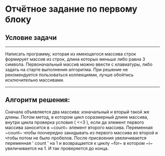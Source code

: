 # Отчётное задание по первому блоку
## Условие задачи 
____ 
Написать программу, которая из имеющегося массива строк формирует массив из строк, длина которых меньше либо равна 3 символа. Первоначальный массив можно ввести с клавиатуры, либо задать на старте выполнения алгоритма. При решение не рекомендуется пользоваться коллекциями, лучше обойтись исключительно массивами.
 _____
 ## Алгоритм решения:
Сначала объявляется два массива: изначальный и вторый такой же длины. Потом метод, в котором цикл соразмерный длине массива, внутри цикла проверка условия ( <=3 ), если да элемент первого массива заносится в ~count~ элемент второго массива. Переменная ~count~ чтобы поочередно закидывать из первого массива во второй и чтобы потом не было пробелов. После присвоения увеличивается переменная ' count ' на 1 и возвращается к циклу ~for~ в котором ~i~ увеличивается на 1. И так проверяется до конца.
